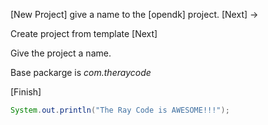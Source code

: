[New Project]
give a name to the [opendk] project. [Next] ->

Create project from template [Next]

Give the project a name.

Base packarge is *com.theraycode*

[Finish]

```java
System.out.println("The Ray Code is AWESOME!!!");
```
